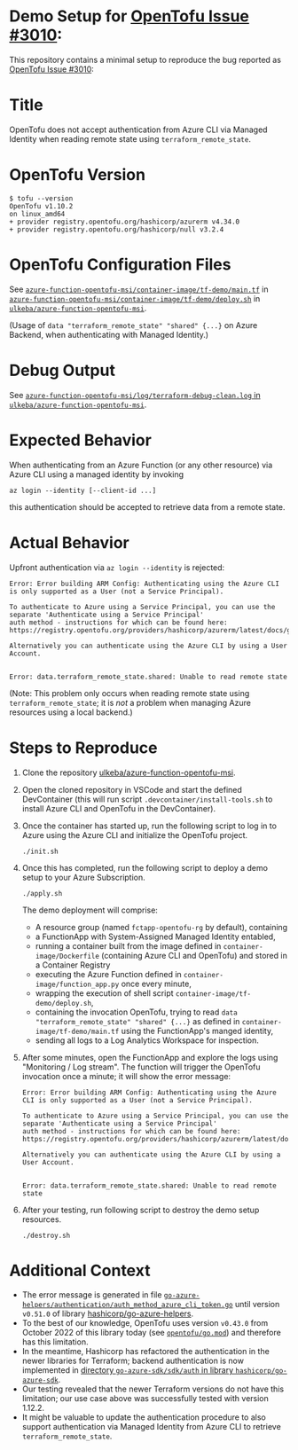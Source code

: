 # Demo Setup for [OpenTofu Issue #3010](https://github.com/opentofu/opentofu/issues/3010):

This repository contains a minimal setup to reproduce the bug reported as [OpenTofu Issue #3010](https://github.com/opentofu/opentofu/issues/3010):

# Title
OpenTofu does not accept authentication from Azure CLI via Managed Identity when reading remote state using `terraform_remote_state`.


# OpenTofu Version

```
$ tofu --version
OpenTofu v1.10.2
on linux_amd64
+ provider registry.opentofu.org/hashicorp/azurerm v4.34.0
+ provider registry.opentofu.org/hashicorp/null v3.2.4
```


# OpenTofu Configuration Files
See [`azure-function-opentofu-msi/container-image/tf-demo/main.tf`](https://github.com/ulkeba/azure-function-opentofu-msi/blob/main/container-image/tf-demo/main.tf) in [`azure-function-opentofu-msi/container-image/tf-demo/deploy.sh`](https://github.com/ulkeba/azure-function-opentofu-msi/blob/main/container-image/tf-demo/deploy.sh) in [`ulkeba/azure-function-opentofu-msi`](https://github.com/ulkeba/azure-function-opentofu-msi).

(Usage of `data "terraform_remote_state" "shared" {...}` on Azure Backend, when authenticating with Managed Identity.)

# Debug Output
See [`azure-function-opentofu-msi/log/terraform-debug-clean.log` in `ulkeba/azure-function-opentofu-msi`](https://github.com/ulkeba/azure-function-opentofu-msi/blob/main/log/terraform-debug-clean.log).

# Expected Behavior

When authenticating from an Azure Function (or any other resource) via Azure CLI using a managed identity by invoking
```
az login --identity [--client-id ...]
```
this authentication should be accepted to retrieve data from a remote state.

# Actual Behavior

Upfront authentication via `az login --identity` is rejected:
```
Error: Error building ARM Config: Authenticating using the Azure CLI is only supported as a User (not a Service Principal).

To authenticate to Azure using a Service Principal, you can use the separate 'Authenticate using a Service Principal'
auth method - instructions for which can be found here: https://registry.opentofu.org/providers/hashicorp/azurerm/latest/docs/guides/service_principal_client_secret

Alternatively you can authenticate using the Azure CLI by using a User Account.


Error: data.terraform_remote_state.shared: Unable to read remote state
```

(Note: This problem only occurs when reading remote state using `terraform_remote_state`; it is _not_ a problem when managing Azure resources using a local backend.)


# Steps to Reproduce

1. Clone the repository [ulkeba/azure-function-opentofu-msi](https://github.com/ulkeba/azure-function-opentofu-msi).

1. Open the cloned repository in VSCode and start the defined DevContainer (this will run script `.devcontainer/install-tools.sh` to install Azure CLI and OpenTofu in the DevContainer).

1. Once the container has started up, run the following script to log in to Azure using the Azure CLI and initialize the OpenTofu project.
   ```
   ./init.sh
   ```

1. Once this has completed, run the following script to deploy a demo setup to your Azure Subscription. 
   ```
   ./apply.sh
   ```

   The demo deployment will comprise:
   - A resource group (named `fctapp-opentofu-rg` by default), containing
   - a FunctionApp with System-Assigned Managed Identity entabled,
   - running a container built from the image defined in `container-image/Dockerfile` (containing Azure CLI and OpenTofu) and stored in a Container Registry
   - executing the Azure Function defined in `container-image/function_app.py` once every minute,
   - wrapping the execution of shell script  `container-image/tf-demo/deploy.sh`,
   - containing the invocation OpenTofu, trying to read `data "terraform_remote_state" "shared" {...}` as defined in `container-image/tf-demo/main.tf` using the FunctionApp's manged identity,
   - sending all logs to a Log Analytics Workspace for inspection.

1. After some minutes, open the FunctionApp and explore the logs using "Monitoring / Log stream". The function will trigger the OpenTofu invocation once a minute; it will show the error message:
   
   ```
   Error: Error building ARM Config: Authenticating using the Azure CLI is only supported as a User (not a Service Principal).
   
   To authenticate to Azure using a Service Principal, you can use the separate 'Authenticate using a Service Principal'
   auth method - instructions for which can be found here: https://registry.opentofu.org/providers/hashicorp/azurerm/latest/docs/guides/service_principal_client_secret
   
   Alternatively you can authenticate using the Azure CLI by using a User Account.
   
   
   Error: data.terraform_remote_state.shared: Unable to read remote state
   ```

1. After your testing, run following script to destroy the demo setup resources.
   ```
   ./destroy.sh
   ```

# Additional Context

- The error message is generated in file [`go-azure-helpers/authentication/auth_method_azure_cli_token.go`](https://github.com/hashicorp/go-azure-helpers/blob/v0.43.0/authentication/auth_method_azure_cli_token.go#L72) until version `v0.51.0` of library [hashicorp/go-azure-helpers](https://github.com/hashicorp/go-azure-helpers/tree/v0.52.0).
- To the best of our knowledge, OpenTofu uses version `v0.43.0` from October 2022 of this library today (see [`opentofu/go.mod`](https://github.com/opentofu/opentofu/blob/main/go.mod#L48C2-L48C47)) and therefore has this limitation.
- In the meantime, Hashicorp  has refactored the authentication in the newer libraries for Terraform; backend authentication is now implemented in [directory `go-azure-sdk/sdk/auth` in library `hashicorp/go-azure-sdk`](https://github.com/hashicorp/go-azure-sdk/tree/main/sdk/auth).
- Our testing revealed that the newer Terraform versions do not have this limitation; our use case above was successfully tested with version 1.12.2.
- It might be valuable to update the authentication procedure to also support authentication via Managed Identity from Azure CLI to retrieve `terraform_remote_state`.